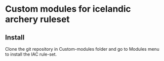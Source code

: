 # Custom modules for icelandic archery ruleset

## Install

Clone the git repository in Custom-modules folder and go to Modules menu to install the IAC rule-set.
